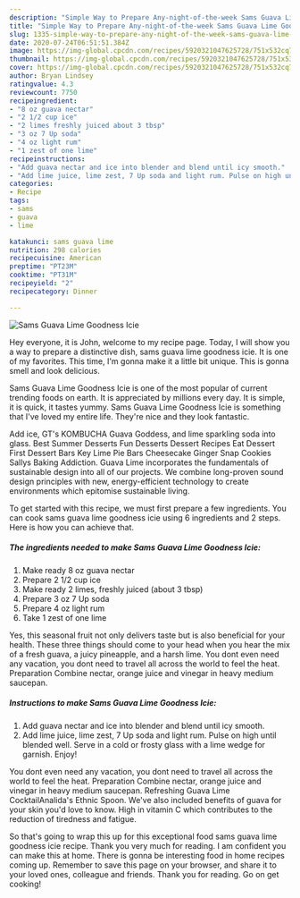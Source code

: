 ```yaml
---
description: "Simple Way to Prepare Any-night-of-the-week Sams Guava Lime Goodness Icie"
title: "Simple Way to Prepare Any-night-of-the-week Sams Guava Lime Goodness Icie"
slug: 1335-simple-way-to-prepare-any-night-of-the-week-sams-guava-lime-goodness-icie
date: 2020-07-24T06:51:51.384Z
image: https://img-global.cpcdn.com/recipes/5920321047625728/751x532cq70/sams-guava-lime-goodness-icie-recipe-main-photo.jpg
thumbnail: https://img-global.cpcdn.com/recipes/5920321047625728/751x532cq70/sams-guava-lime-goodness-icie-recipe-main-photo.jpg
cover: https://img-global.cpcdn.com/recipes/5920321047625728/751x532cq70/sams-guava-lime-goodness-icie-recipe-main-photo.jpg
author: Bryan Lindsey
ratingvalue: 4.3
reviewcount: 7750
recipeingredient:
- "8 oz guava nectar"
- "2 1/2 cup ice"
- "2 limes freshly juiced about 3 tbsp"
- "3 oz 7 Up soda"
- "4 oz light rum"
- "1 zest of one lime"
recipeinstructions:
- "Add guava nectar and ice into blender and blend until icy smooth."
- "Add lime juice, lime zest, 7 Up soda and light rum. Pulse on high until blended well. Serve in a cold or frosty glass with a lime wedge for garnish. Enjoy!"
categories:
- Recipe
tags:
- sams
- guava
- lime

katakunci: sams guava lime 
nutrition: 298 calories
recipecuisine: American
preptime: "PT23M"
cooktime: "PT31M"
recipeyield: "2"
recipecategory: Dinner

---
```



![Sams Guava Lime Goodness Icie](https://img-global.cpcdn.com/recipes/5920321047625728/751x532cq70/sams-guava-lime-goodness-icie-recipe-main-photo.jpg)

Hey everyone, it is John, welcome to my recipe page. Today, I will show you a way to prepare a distinctive dish, sams guava lime goodness icie. It is one of my favorites. This time, I'm gonna make it a little bit unique. This is gonna smell and look delicious.

Sams Guava Lime Goodness Icie is one of the most popular of current trending foods on earth. It is appreciated by millions every day. It is simple, it is quick, it tastes yummy. Sams Guava Lime Goodness Icie is something that I've loved my entire life. They're nice and they look fantastic.

Add ice, GT&#39;s KOMBUCHA Guava Goddess, and lime sparkling soda into glass. Best Summer Desserts Fun Desserts Dessert Recipes Eat Dessert First Dessert Bars Key Lime Pie Bars Cheesecake Ginger Snap Cookies Sallys Baking Addiction. Guava Lime incorporates the fundamentals of sustainable design into all of our projects. We combine long-proven sound design principles with new, energy-efficient technology to create environments which epitomise sustainable living.


To get started with this recipe, we must first prepare a few ingredients. You can cook sams guava lime goodness icie using 6 ingredients and 2 steps. Here is how you can achieve that.

<!--inarticleads1-->

##### The ingredients needed to make Sams Guava Lime Goodness Icie:

1. Make ready 8 oz guava nectar
1. Prepare 2 1/2 cup ice
1. Make ready 2 limes, freshly juiced (about 3 tbsp)
1. Prepare 3 oz 7 Up soda
1. Prepare 4 oz light rum
1. Take 1 zest of one lime


Yes, this seasonal fruit not only delivers taste but is also beneficial for your health. These three things should come to your head when you hear the mix of a fresh guava, a juicy pineapple, and a harsh lime. You dont even need any vacation, you dont need to travel all across the world to feel the heat. Preparation Combine nectar, orange juice and vinegar in heavy medium saucepan. 

<!--inarticleads2-->

##### Instructions to make Sams Guava Lime Goodness Icie:

1. Add guava nectar and ice into blender and blend until icy smooth.
1. Add lime juice, lime zest, 7 Up soda and light rum. Pulse on high until blended well. Serve in a cold or frosty glass with a lime wedge for garnish. Enjoy!


You dont even need any vacation, you dont need to travel all across the world to feel the heat. Preparation Combine nectar, orange juice and vinegar in heavy medium saucepan. Refreshing Guava Lime CocktailAnalida&#39;s Ethnic Spoon. We&#39;ve also included benefits of guava for your skin you&#39;d love to know. High in vitamin C which contributes to the reduction of tiredness and fatigue. 

So that's going to wrap this up for this exceptional food sams guava lime goodness icie recipe. Thank you very much for reading. I am confident you can make this at home. There is gonna be interesting food in home recipes coming up. Remember to save this page on your browser, and share it to your loved ones, colleague and friends. Thank you for reading. Go on get cooking!
